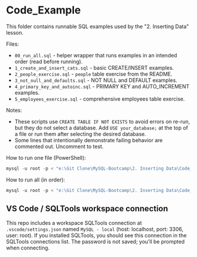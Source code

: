 # Code_Example

This folder contains runnable SQL examples used by the "2. Inserting Data" lesson.

Files:
- `00_run_all.sql` - helper wrapper that runs examples in an intended order (read before running).
- `1_create_and_insert_cats.sql` - basic CREATE/INSERT examples.
- `2_people_exercise.sql` - `people` table exercise from the README.
- `3_not_null_and_defaults.sql` - NOT NULL and DEFAULT examples.
- `4_primary_key_and_autoinc.sql` - PRIMARY KEY and AUTO_INCREMENT examples.
- `5_employees_exercise.sql` - comprehensive employees table exercise.

Notes:
- These scripts use `CREATE TABLE IF NOT EXISTS` to avoid errors on re-run, but they do not
  select a database. Add `USE your_database;` at the top of a file or run them after selecting
  the desired database.
- Some lines that intentionally demonstrate failing behavior are commented out. Uncomment to test.

How to run one file (PowerShell):

```powershell
mysql -u root -p < "e:\Git Clone\MySQL-Bootcamp\2. Inserting Data\Code_Example\1_create_and_insert_cats.sql"
```

How to run all (in order):

```powershell
mysql -u root -p < "e:\Git Clone\MySQL-Bootcamp\2. Inserting Data\Code_Example\00_run_all.sql"
```

VS Code / SQLTools workspace connection
-------------------------------------
This repo includes a workspace SQLTools connection at `.vscode/settings.json` named
`MySQL - local` (host: localhost, port: 3306, user: root). If you installed SQLTools,
you should see this connection in the SQLTools connections list. The password is not
saved; you'll be prompted when connecting.
